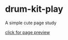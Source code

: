 # drum-kit-play
A simple cute page study

[click for page preview](https://malisuslu.github.io/drum-kit-play/)
